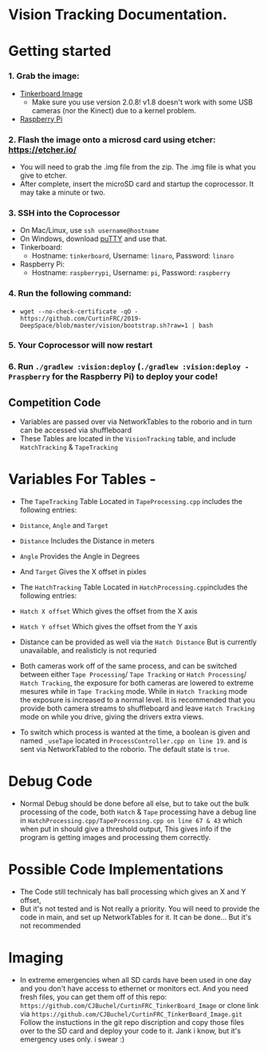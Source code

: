 Vision Tracking Documentation.
===

# Getting started
### 1. Grab the image:
  - [Tinkerboard Image](https://dlcdnets.asus.com/pub/ASUS/mb/Linux/Tinker_Board_S/20181023-tinker-board-linaro-stretch-alip-v2.0.8.img.zip)
    - Make sure you use version 2.0.8! v1.8 doesn't work with some USB cameras (nor the Kinect) due to a kernel problem.
  - [Raspberry Pi](https://downloads.raspberrypi.org/raspbian_lite_latest)
### 2. Flash the image onto a microsd card using etcher: https://etcher.io/
  - You will need to grab the .img file from the zip. The .img file is what you give to etcher.
  - After complete, insert the microSD card and startup the coprocessor. It may take a minute or two.
### 3. SSH into the Coprocessor
  - On Mac/Linux, use `ssh username@hostname`
  - On Windows, download [puTTY](https://the.earth.li/~sgtatham/putty/latest/w64/putty-64bit-0.70-installer.msi) and use that.
  - Tinkerboard:
    - Hostname: `tinkerboard`, Username: `linaro`, Password: `linaro`
  - Raspberry Pi:
    - Hostname: `raspberrypi`, Username: `pi`, Password: `raspberry`
### 4. Run the following command:
  - `wget --no-check-certificate -qO - https://github.com/CurtinFRC/2019-DeepSpace/blob/master/vision/bootstrap.sh?raw=1 | bash`
### 5. Your Coprocessor will now restart
### 6. Run `./gradlew :vision:deploy` (`./gradlew :vision:deploy -Praspberry` for the Raspberry Pi) to deploy your code!


## Competition Code ##

  - Variables are passed over via NetworkTables to the roborio and in turn can be accessed via shuffleboard
  - These Tables are located in the `VisionTracking` table, and include `HatchTracking` & `TapeTracking`

 # Variables For Tables -
  - The `TapeTracking` Table Located in `TapeProcessing.cpp` includes the following entries:
  - `Distance`, `Angle` and `Target`
  - `Distance` Includes the Distance in meters
  - `Angle` Provides the Angle in Degrees
  - And `Target` Gives the X offset in pixles

  - The `HatchTracking` Table Located in `HatchProcessing.cpp`includes the following entries:
  - `Hatch X offset` Which gives the offset from the X axis
  - `Hatch Y offset` Which gives the offset from the Y axis
  - Distance can be provided as well via the `Hatch Distance` But is currently unavailable, and realisticly is not requried

  - Both cameras work off of the same process, and can be switched between either `Tape Processing`/ `Tape Tracking` or `Hatch Processing`/ `Hatch Tracking`, the exposure for      both cameras are lowered to extreme mesures while in `Tape Tracking` mode. While in `Hatch Tracking` mode the exposure is increased to a normal level. It is recommended that    you provide both camera streams to shuffleboard and leave `Hatch Tracking` mode on while you drive, giving the drivers extra views. 
  - To switch which process is wanted at the time, a boolean is given and named `_useTape` located in `ProcessController.cpp on line 19`. and is sent via NetworkTabled to the      roborio. The default state is `true`.
  
 # Debug Code

  - Normal Debug should be done before all else, but to take out the bulk processing of the code, both `Hatch` & `Tape` processing have a debug line in                             `HatchProcessing.cpp/TapeProcessing.cpp on line 67 & 43` which when put in should give a threshold output, This gives info if the program is getting images and processing      them correctly.

 # Possible Code Implementations
 - The Code still technicaly has ball processing which gives an X and Y offset,
 - But it's not tested and is Not really a priority. You will need to provide the code in main, and set up NetworkTables for it. It can be done... But it's not recommended

 # Imaging

 - In extreme emergencies when all SD cards have been used in one day and you don't have access to ethernet or monitors ect. And you need fresh files, you can get them off of      this repo:
  `https://github.com/CJBuchel/CurtinFRC_TinkerBoard_Image`
  or clone link via
  `https://github.com/CJBuchel/CurtinFRC_TinkerBoard_Image.git`
  Follow the instuctions in the git repo discription and copy those files over to the SD card and deploy your code to it. Jank i know, but it's emergency uses only. i swear :)
